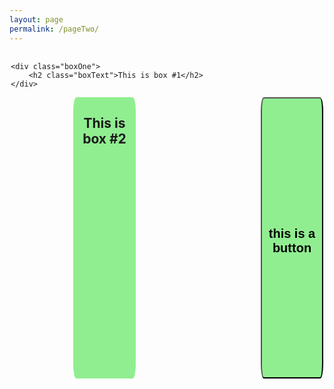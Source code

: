 ```yaml
---
layout: page
permalink: /pageTwo/
---
```



<div class="wrapper">

	<div class="boxOne">
		<h2 class="boxText">This is box #1</h2>
	</div>

<div class="boxTwo">
		<h2 class="boxText">This is box #2</h2>
	</div>

<a href="/pageThree/">
	
<button class="buttonOne">


<h2>this is a button</h2>

</button>

</a>
</div>

<style type="text/css">

	.boxOne{
		background-color: lightgreen;
		float:left;
		width: 20%;
		height: 450px;
		border-radius: 5%;
		text-align: center;

	}
	.boxTwo{
		background-color: lightgreen;
		float: left;
		margin-left: 20%;
		width: 20%;
		height: 450px;
		border-radius: 5%;
		text-align: center;

	}
	.buttonOne{
		background-color: lightgreen;
		float:right;
		width: 20%;
		height: 450px;
		border-radius: 5%;
		text-align: center;

	}
	.wrapper{
		padding: 2px;

	}
</style>









